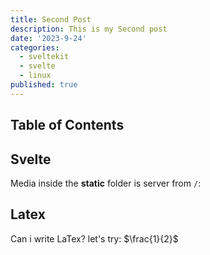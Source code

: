 ```yaml
---
title: Second Post
description: This is my Second post
date: '2023-9-24'
categories:
  - sveltekit
  - svelte
  - linux
published: true
---
```


## Table of Contents

## Svelte

Media inside the **static** folder is server from `/`:

## Latex

Can i write LaTex? let's try: $\frac{1}{2}$
